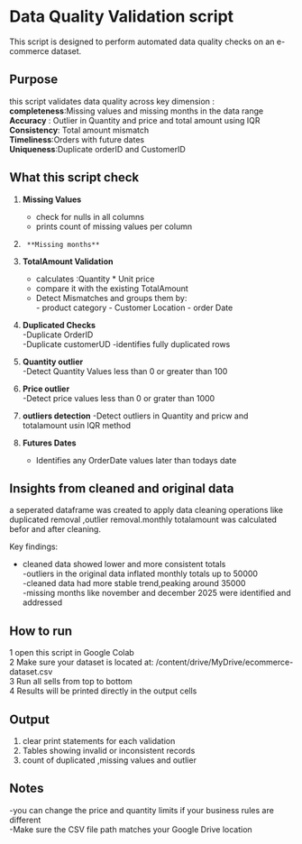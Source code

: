 # Data Quality Validation script
This script is designed to perform automated data quality checks on an e-commerce dataset.
## Purpose
this script validates data quality across key dimension :  
**completeness**:Missing values and missing months in the data range
**Accuracy** : Outlier in Quantity and price and total amount using IQR 
**Consistency**: Total amount mismatch  
**Timeliness**:Orders with future dates   
**Uniqueness**:Duplicate orderID and CustomerID

## What this script check
1.   **Missing Values**  
        - check for nulls in all columns   
        - prints count of missing values per column
2.      **Missing months**   
    
3.   **TotalAmount Validation**  
        - calculates :Quantity * Unit price   
        - compare it with the existing TotalAmount  
        - Detect Mismatches and groups them by:  
         - product category
         - Customer Location
         - order Date


4.   **Duplicated Checks**  
        -Duplicate OrderID  
        -Duplicate customerUD
        -identifies fully duplicated rows

5.    **Quantity outlier**    
        -Detect Quantity Values less than 0 or greater than 100  
6.   **Price outlier**  
        -Detect price values less than 0 or grater than 1000   

7.    **outliers detection** 
        -Detect outliers in Quantity and pricw and totalamount  usin IQR method
       
6.   **Futures Dates**  
        - Identifies any OrderDate values later than todays date  


## Insights from cleaned and original data  
a seperated dataframe was created to apply data cleaning operations like duplicated removal ,outlier removal.monthly totalamount was calculated befor and after cleaning.   

Key findings:  
- cleaned data showed lower and more consistent totals  
-outliers in the original data inflated monthly totals up to 50000  
-cleaned data had more stable trend,peaking around 35000    
-missing months like november and december 2025 were identified and addressed


## How to run  
1 open this script in Google Colab   
2 Make sure your dataset is located at: /content/drive/MyDrive/ecommerce-dataset.csv  
3 Run all sells from top to bottom   
4 Results will be printed directly in the output cells   

## Output
1.   clear print statements for each validation
2.   Tables showing invalid or inconsistent records  
3.   count of duplicated ,missing values and outlier

## Notes
-you can change the price and quantity limits if your business rules are different   
-Make sure the CSV file path matches your Google Drive location














